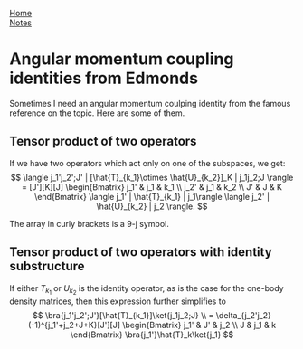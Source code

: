 [Home](../index.html)\
[Notes](../blog.html)

# Angular momentum coupling identities from Edmonds

Sometimes I need an angular momentum coulping identity from the famous reference on the topic.
Here are some of them.


## Tensor product of two operators

If we have two operators which act only on one of the subspaces, we get:
$$
\langle j_1'j_2';J' | [\hat{T}_{k_1}\otimes \hat{U}_{k_2}]_K | j_1j_2;J \rangle = [J'][K][J] 
  \begin{Bmatrix} j_1' & j_1 & k_1 \\ j_2' & j_1 & k_2 \\ J' & J & K \end{Bmatrix} 
  \langle j_1' | \hat{T}_{k_1} | j_1\rangle \langle j_2' | \hat{U}_{k_2} | j_2 \rangle.
$$

The array in curly brackets is a 9-j symbol.

## Tensor product of two operators with identity substructure

If either $T_{k_1}$ or $U_{k_2}$ is the identity operator, as is the case for the one-body density matrices, then this expression further simplifies to 
$$
\bra{j_1'j_2';J'}[\hat{T}_{k_1}]\ket{j_1j_2;J} \\
= \delta_{j_2'j_2}(-1)^{j_1'+j_2+J+K}[J'][J]
\begin{Bmatrix} 
j_1' & J' & j_2 \\ 
J & j_1 & k
\end{Bmatrix}
\bra{j_1'}\hat{T}_k\ket{j_1}
$$
